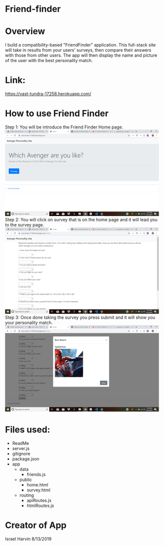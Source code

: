 # Friend-finder

# Overview
I build a compatibility-based "FriendFinder" application. This full-stack site will take in results from your users' surveys, then compare their answers with those from other users. The app will then display the name and picture of the user with the best personality match.

# Link:
https://vast-tundra-17258.herokuapp.com/

# How to use Friend Finder
Step 1: You will be introduce the Friend Finder Home page.<br>
![Friend Finder](./pictures/friendfinder.png)<br>
Step 2: You will click on survey that is on the home page and it will lead you to the survey page.<br>
![Survey](./pictures/friendfinder_survey.png)<br>
Step 3: Once done taking the survey you press submit and it will show you your personality match.<br>
![Match](./pictures/friendfinder_match.png)

# Files used:
- ReadMe
- server.js
- gitignore
- package.json
- app
  - data
    - friends.js
  - public
    - home.html
    - survey.html
  - routing
    - apiRoutes.js
    - htmlRoutes.js

# Creator of App
Israel Harvin 8/13/2019
